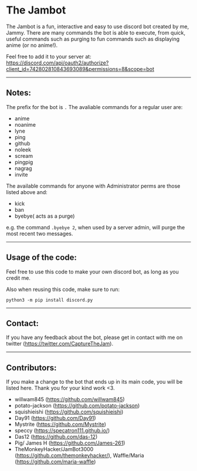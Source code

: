 # The Jambot
The Jambot is a fun, interactive and easy to use discord bot created by me, Jammy. There are many commands the bot is able to execute, from quick, useful commands such as purging to fun commands such as displaying anime (or no anime!).


Feel free to add it to your server at: https://discord.com/api/oauth2/authorize?client_id=742802810843693089&permissions=8&scope=bot


<hr>

## Notes:
The prefix for the bot is `.`
The avaliable commands for a regular user are:

- anime
- noanime
- lyne
- ping
- github
- noleek
- scream
- pingpig
- nagrag
- invite

The available commands for anyone with Administrator perms are those listed above and:

- kick
- ban
- byebye( acts as a purge)

e.g. the command `.byebye 2`, when used by a server admin, will purge the most recent two messages. 
<hr>

## Usage of the code:

Feel free to use this code to make your own discord bot, as long as you credit me.

Also when reusing this code, make sure to run:

```
python3 -m pip install discord.py
```

<hr>

## Contact:

If you have any feedback about the bot, please get in contact with me on twitter (https://twitter.com/CaptureTheJam).

<hr>

## Contributors:

If you make a change to the bot that ends up in its main code, you will be listed here. Thank you for your kind work <3.

- willwam845 (https://github.com/willwam845)
- potato-jackson (https://github.com/potato-jackson)
- squishieishi (https://github.com/squishieishi)
- Day91 (https://github.com/Day91)
- Mystrite (https://github.com/Mystrite)
- speccy (https://specatron111.github.io/)
- Das12 (https://github.com/das-12)
- Pig/ James H (https://github.com/James-261)
- TheMonkeyHacker/JamBot3000 (https://github.com/themonkeyhacker/), Waffle/Maria (https://github.com/maria-waffle)
